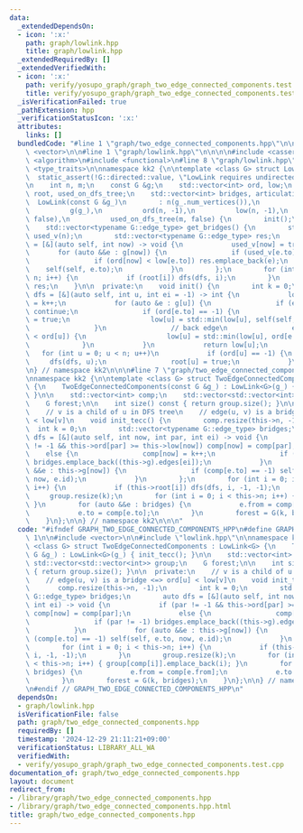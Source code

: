 ```yaml
---
data:
  _extendedDependsOn:
  - icon: ':x:'
    path: graph/lowlink.hpp
    title: graph/lowlink.hpp
  _extendedRequiredBy: []
  _extendedVerifiedWith:
  - icon: ':x:'
    path: verify/yosupo_graph/graph_two_edge_connected_components.test.cpp
    title: verify/yosupo_graph/graph_two_edge_connected_components.test.cpp
  _isVerificationFailed: true
  _pathExtension: hpp
  _verificationStatusIcon: ':x:'
  attributes:
    links: []
  bundledCode: "#line 1 \"graph/two_edge_connected_components.hpp\"\n\n\n\n#include\
    \ <vector>\n\n#line 1 \"graph/lowlink.hpp\"\n\n\n\n#include <cassert>\n#include\
    \ <algorithm>\n#include <functional>\n#line 8 \"graph/lowlink.hpp\"\n#include\
    \ <type_traits>\n\nnamespace kk2 {\n\ntemplate <class G> struct LowLink {\n  \
    \  static_assert(!G::directed::value, \"LowLink requires undirected graph\");\n\
    \n    int n, m;\n    const G &g;\n    std::vector<int> ord, low;\n    std::vector<bool>\
    \ root, used_on_dfs_tree;\n    std::vector<int> bridges, articulations;\n\n  \
    \  LowLink(const G &g_)\n        : n(g_.num_vertices()),\n          m(g_.num_edges()),\n\
    \          g(g_),\n          ord(n, -1),\n          low(n, -1),\n          root(n,\
    \ false),\n          used_on_dfs_tree(m, false) {\n        init();\n    }\n\n\
    \    std::vector<typename G::edge_type> get_bridges() {\n        std::vector<bool>\
    \ used_v(n);\n        std::vector<typename G::edge_type> res;\n        auto dfs\
    \ = [&](auto self, int now) -> void {\n            used_v[now] = true;\n     \
    \       for (auto &&e : g[now]) {\n                if (used_v[e.to]) continue;\n\
    \                if (ord[now] < low[e.to]) res.emplace_back(e);\n            \
    \    self(self, e.to);\n            }\n        };\n        for (int i = 0; i <\
    \ n; i++) {\n            if (root[i]) dfs(dfs, i);\n        }\n        return\
    \ res;\n    }\n\n  private:\n    void init() {\n        int k = 0;\n        auto\
    \ dfs = [&](auto self, int u, int ei = -1) -> int {\n            low[u] = ord[u]\
    \ = k++;\n            for (auto &e : g[u]) {\n                if (e.id == ei)\
    \ continue;\n                if (ord[e.to] == -1) {\n                    used_on_dfs_tree[e.id]\
    \ = true;\n                    low[u] = std::min(low[u], self(self, e.to, e.id));\n\
    \                }\n                // back edge\n                else if (ord[e.to]\
    \ < ord[u]) {\n                    low[u] = std::min(low[u], ord[e.to]);\n   \
    \             }\n            }\n            return low[u];\n        };\n     \
    \   for (int u = 0; u < n; u++)\n            if (ord[u] == -1) {\n           \
    \     dfs(dfs, u);\n                root[u] = true;\n            }\n    }\n};\n\
    \n} // namespace kk2\n\n\n#line 7 \"graph/two_edge_connected_components.hpp\"\n\
    \nnamespace kk2 {\n\ntemplate <class G> struct TwoEdgeConnectedComponents : LowLink<G>\
    \ {\n    TwoEdgeConnectedComponents(const G &g_) : LowLink<G>(g_) { init_tecc();\
    \ }\n\n    std::vector<int> comp;\n    std::vector<std::vector<int>> group;\n\
    \    G forest;\n\n    int size() const { return group.size(); }\n\n  private:\n\
    \    // v is a child of u in DFS tree\n    // edge(u, v) is a bridge <=> ord[u]\
    \ < low[v]\n    void init_tecc() {\n        comp.resize(this->n, -1);\n      \
    \  int k = 0;\n        std::vector<typename G::edge_type> bridges;\n        auto\
    \ dfs = [&](auto self, int now, int par, int ei) -> void {\n            if (par\
    \ != -1 && this->ord[par] >= this->low[now]) comp[now] = comp[par];\n        \
    \    else {\n                comp[now] = k++;\n                if (par != -1)\
    \ bridges.emplace_back((this->g).edges[ei]);\n            }\n            for (auto\
    \ &&e : this->g[now]) {\n                if (comp[e.to] == -1) self(self, e.to,\
    \ now, e.id);\n            }\n        };\n        for (int i = 0; i < this->n;\
    \ i++) {\n            if (this->root[i]) dfs(dfs, i, -1, -1);\n        }\n   \
    \     group.resize(k);\n        for (int i = 0; i < this->n; i++) { group[comp[i]].emplace_back(i);\
    \ }\n        for (auto &&e : bridges) {\n            e.from = comp[e.from];\n\
    \            e.to = comp[e.to];\n        }\n        forest = G(k, bridges);\n\
    \    }\n};\n\n} // namespace kk2\n\n\n"
  code: "#ifndef GRAPH_TWO_EDGE_CONNECTED_COMPONENTS_HPP\n#define GRAPH_TWO_EDGE_CONNECTED_COMPONENTS_HPP\
    \ 1\n\n#include <vector>\n\n#include \"lowlink.hpp\"\n\nnamespace kk2 {\n\ntemplate\
    \ <class G> struct TwoEdgeConnectedComponents : LowLink<G> {\n    TwoEdgeConnectedComponents(const\
    \ G &g_) : LowLink<G>(g_) { init_tecc(); }\n\n    std::vector<int> comp;\n   \
    \ std::vector<std::vector<int>> group;\n    G forest;\n\n    int size() const\
    \ { return group.size(); }\n\n  private:\n    // v is a child of u in DFS tree\n\
    \    // edge(u, v) is a bridge <=> ord[u] < low[v]\n    void init_tecc() {\n \
    \       comp.resize(this->n, -1);\n        int k = 0;\n        std::vector<typename\
    \ G::edge_type> bridges;\n        auto dfs = [&](auto self, int now, int par,\
    \ int ei) -> void {\n            if (par != -1 && this->ord[par] >= this->low[now])\
    \ comp[now] = comp[par];\n            else {\n                comp[now] = k++;\n\
    \                if (par != -1) bridges.emplace_back((this->g).edges[ei]);\n \
    \           }\n            for (auto &&e : this->g[now]) {\n                if\
    \ (comp[e.to] == -1) self(self, e.to, now, e.id);\n            }\n        };\n\
    \        for (int i = 0; i < this->n; i++) {\n            if (this->root[i]) dfs(dfs,\
    \ i, -1, -1);\n        }\n        group.resize(k);\n        for (int i = 0; i\
    \ < this->n; i++) { group[comp[i]].emplace_back(i); }\n        for (auto &&e :\
    \ bridges) {\n            e.from = comp[e.from];\n            e.to = comp[e.to];\n\
    \        }\n        forest = G(k, bridges);\n    }\n};\n\n} // namespace kk2\n\
    \n#endif // GRAPH_TWO_EDGE_CONNECTED_COMPONENTS_HPP\n"
  dependsOn:
  - graph/lowlink.hpp
  isVerificationFile: false
  path: graph/two_edge_connected_components.hpp
  requiredBy: []
  timestamp: '2024-12-29 21:11:21+09:00'
  verificationStatus: LIBRARY_ALL_WA
  verifiedWith:
  - verify/yosupo_graph/graph_two_edge_connected_components.test.cpp
documentation_of: graph/two_edge_connected_components.hpp
layout: document
redirect_from:
- /library/graph/two_edge_connected_components.hpp
- /library/graph/two_edge_connected_components.hpp.html
title: graph/two_edge_connected_components.hpp
---
```

